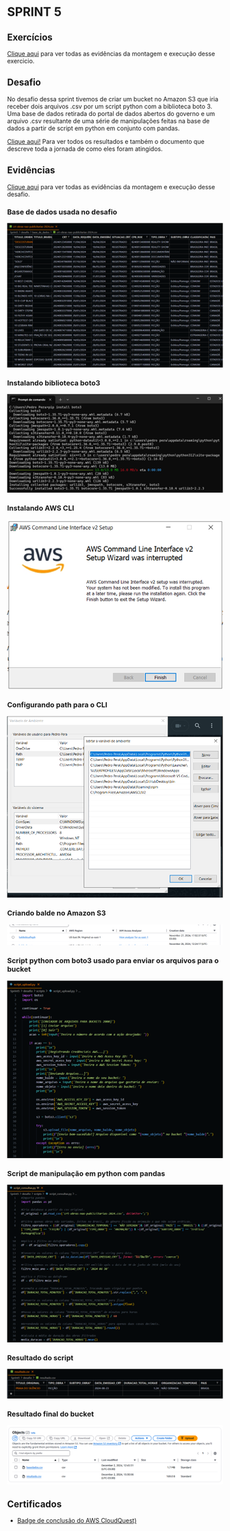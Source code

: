 # SPRINT 5

## Exercícios
[Clique aqui](evidencias/exercicio) para ver todas as evidências da montagem e execução desse exercicio.

## Desafio
No desafio dessa sprint tivemos de criar um bucket no Amazon S3 que iria receber dois arquivos .csv por um script python com a biblioteca boto 3. Uma base de dados retirada do portal de dados abertos do governo e um arquivo .csv resultante de uma série de manipulações feitas na base de dados a partir de script em python em conjunto com pandas.

[Clique aqui!](desafio) Para ver todos os resultados e também o documento que descreve toda a jornada de como eles foram atingidos.

## Evidências
[Clique aqui](evidencias) para ver todas as evidências da montagem e execução desse desafio.

### Base de dados usada no desafio
![Base de dados de Certificados de Registros de Títulos (CRT) e outras informações sobre obras não-publicitárias](evidencias/desafio/base_de_dados.png)

### Instalando biblioteca boto3
![Instalando biblioteca boto3](evidencias/desafio/instalando_boto3.png)

### Instalando AWS CLI
![Instalando AWS CLI](evidencias/desafio/instalando_AWS_CLI.png)

### Configurando path para o CLI
![Configurando path para o CLI](evidencias/desafio/configurando_path.png)

### Criando balde no Amazon S3
![Criando balde](evidencias/desafio/bucket_criado.png)

### Script python com boto3 usado para enviar os arquivos para o bucket
![Script para o Upload](evidencias/desafio/script_upload.png)

### Script de manipulação em python com pandas
![Script das Manipulações](evidencias/desafio/script_consultas.png)

### Resultado do script
![Resultado obtido depois de todas os filtros e funções](evidencias/desafio/resultado.png)

### Resultado final do bucket
![Resultado final do Bucket](evidencias/desafio/arquivos_bucket.png)

## Certificados

- [Badge de conclusão do AWS CloudQuest)](certificados/AWS_CloudQuest-Badge.png)

